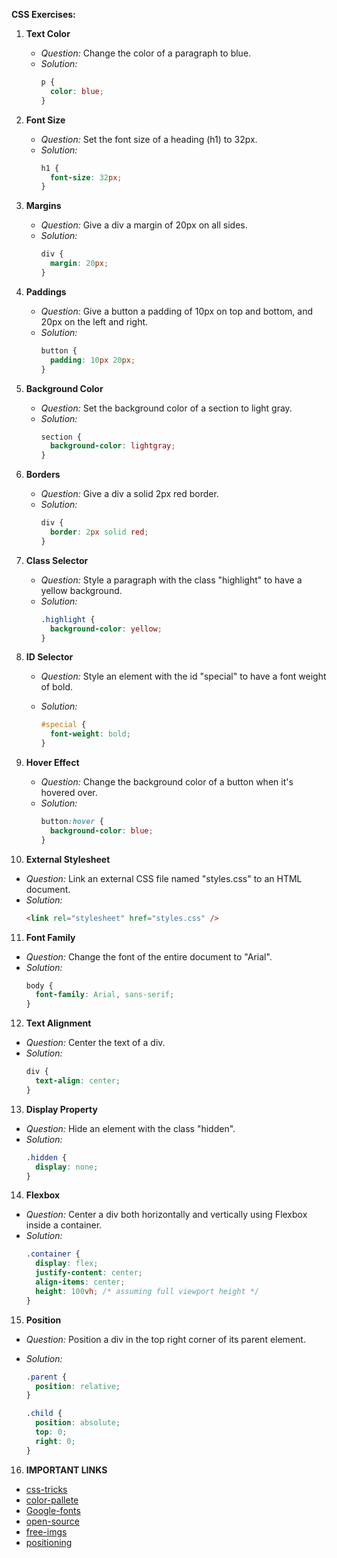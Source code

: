 **CSS Exercises:**

1. **Text Color**

   - _Question:_ Change the color of a paragraph to blue.
   - _Solution:_
     ```css
     p {
       color: blue;
     }
     ```

2. **Font Size**

   - _Question:_ Set the font size of a heading (h1) to 32px.
   - _Solution:_
     ```css
     h1 {
       font-size: 32px;
     }
     ```

3. **Margins**

   - _Question:_ Give a div a margin of 20px on all sides.
   - _Solution:_
     ```css
     div {
       margin: 20px;
     }
     ```

4. **Paddings**

   - _Question:_ Give a button a padding of 10px on top and bottom, and 20px on the left and right.
   - _Solution:_
     ```css
     button {
       padding: 10px 20px;
     }
     ```

5. **Background Color**

   - _Question:_ Set the background color of a section to light gray.
   - _Solution:_
     ```css
     section {
       background-color: lightgray;
     }
     ```

6. **Borders**

   - _Question:_ Give a div a solid 2px red border.
   - _Solution:_
     ```css
     div {
       border: 2px solid red;
     }
     ```

7. **Class Selector**

   - _Question:_ Style a paragraph with the class "highlight" to have a yellow background.
   - _Solution:_
     ```css
     .highlight {
       background-color: yellow;
     }
     ```

8. **ID Selector**

   - _Question:_ Style an element with the id "special" to have a font weight of bold.
   - _Solution:_

     ```css
     #special {
       font-weight: bold;
     }
     ```

9. **Hover Effect**

   - _Question:_ Change the background color of a button when it's hovered over.
   - _Solution:_
     ```css
     button:hover {
       background-color: blue;
     }
     ```

10. **External Stylesheet**

- _Question:_ Link an external CSS file named "styles.css" to an HTML document.
- _Solution:_
  ```html
  <link rel="stylesheet" href="styles.css" />
  ```

11. **Font Family**

- _Question:_ Change the font of the entire document to "Arial".
- _Solution:_
  ```css
  body {
    font-family: Arial, sans-serif;
  }
  ```

12. **Text Alignment**

- _Question:_ Center the text of a div.
- _Solution:_
  ```css
  div {
    text-align: center;
  }
  ```

13. **Display Property**

- _Question:_ Hide an element with the class "hidden".
- _Solution:_
  ```css
  .hidden {
    display: none;
  }
  ```

14. **Flexbox**

- _Question:_ Center a div both horizontally and vertically using Flexbox inside a container.
- _Solution:_
  ```css
  .container {
    display: flex;
    justify-content: center;
    align-items: center;
    height: 100vh; /* assuming full viewport height */
  }
  ```

15. **Position**

- _Question:_ Position a div in the top right corner of its parent element.
- _Solution:_

  ```css
  .parent {
    position: relative;
  }

  .child {
    position: absolute;
    top: 0;
    right: 0;
  }
  ```

16. **IMPORTANT LINKS**

- [css-tricks](https://css-tricks.com/guides/)
- [color-pallete](https://colorhunt.co/)
- [Google-fonts](https://fonts.google.com/)
- [open-source](https://uiverse.io/)
- [free-imgs](https://www.freepik.com/)
- [positioning](https://appbrewery.github.io/css-positioning/)
